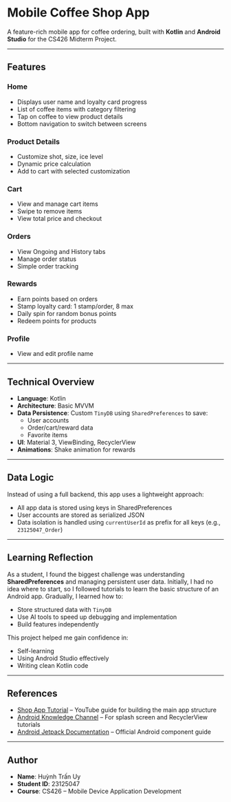 # Mobile Coffee Shop App

A feature-rich mobile app for coffee ordering, built with **Kotlin** and **Android Studio** for the CS426 Midterm Project.

---

## Features

### Home
- Displays user name and loyalty card progress
- List of coffee items with category filtering
- Tap on coffee to view product details
- Bottom navigation to switch between screens

### Product Details
- Customize shot, size, ice level
- Dynamic price calculation
- Add to cart with selected customization

### Cart
- View and manage cart items
- Swipe to remove items
- View total price and checkout

### Orders
- View Ongoing and History tabs
- Manage order status
- Simple order tracking

### Rewards
- Earn points based on orders
- Stamp loyalty card: 1 stamp/order, 8 max
- Daily spin for random bonus points
- Redeem points for products

### Profile
- View and edit profile name

---

## Technical Overview

- **Language**: Kotlin  
- **Architecture**: Basic MVVM  
- **Data Persistence**: Custom `TinyDB` using `SharedPreferences` to save:
  - User accounts
  - Order/cart/reward data
  - Favorite items  
- **UI**: Material 3, ViewBinding, RecyclerView  
- **Animations**: Shake animation for rewards

---

## Data Logic

Instead of using a full backend, this app uses a lightweight approach:
- All app data is stored using keys in SharedPreferences
- User accounts are stored as serialized JSON
- Data isolation is handled using `currentUserId` as prefix for all keys (e.g., `23125047_Order`)

---

## Learning Reflection

As a student, I found the biggest challenge was understanding **SharedPreferences** and managing persistent user data. Initially, I had no idea where to start, so I followed tutorials to learn the basic structure of an Android app. Gradually, I learned how to:
- Store structured data with `TinyDB`
- Use AI tools to speed up debugging and implementation
- Build features independently

This project helped me gain confidence in:
- Self-learning
- Using Android Studio effectively
- Writing clean Kotlin code

---

## References

- [Shop App Tutorial](https://youtu.be/r-sAwsH7XUI?si=5R6W_g8eyCVaQFmq) – YouTube guide for building the main app structure  
- [Android Knowledge Channel](https://www.youtube.com/@android_knowledge) – For splash screen and RecyclerView tutorials  
- [Android Jetpack Documentation](https://developer.android.com/jetpack) – Official Android component guide  

---

## Author

- **Name**: Huỳnh Trấn Uy  
- **Student ID**: 23125047  
- **Course**: CS426 – Mobile Device Application Development  
